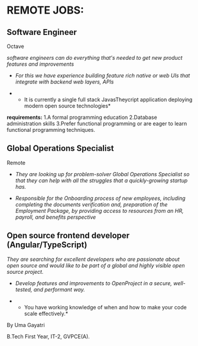# REMOTE JOBS:

## Software Engineer
Octave

*software engineers can do everything that's needed to get new product features and improvements*

* *For this we have experience building feature rich native or web UIs that integrate with backend web layers, APIs*

* * It is currently a single full stack JavasTheycript application deploying modern open source technologies*

**requirements:** 1.A formal programming education
2.Database administration skills
3.Prefer functional programming or are eager to learn functional programming techniques.

## Global Operations Specialist
Remote

* *They are looking up for problem-solver Global Operations Specialist so that they can help with all the struggles that a quickly-growing startup has.*

* *Responsible for the Onboarding process of new employees, including completing the documents verification and, preparation of the Employment Package, by providing access to resources from an HR, payroll, and benefits perspective*

## Open source frontend developer (Angular/TypeScript)

*They are searching for excellent developers who are  passionate about open source and would like to be part of a global and  highly visible open source project.*

* *Develop features and improvements to OpenProject in a secure, well-tested, and performant way.*

* * You have working knowledge of when and how to make your code scale effectively.*

By Uma Gayatri

B.Tech First Year, IT-2, GVPCE(A).
